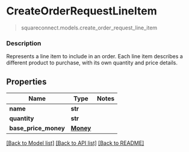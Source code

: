 # CreateOrderRequestLineItem
> squareconnect.models.create_order_request_line_item

### Description

Represents a line item to include in an order. Each line item describes a different product to purchase, with its own quantity and price details.

## Properties
Name | Type | Notes
------------ | ------------- | -------------
**name** | **str** | 
**quantity** | **str** | 
**base_price_money** | [**Money**](Money.md) | 

[[Back to Model list]](../README.md#documentation-for-models) [[Back to API list]](../README.md#documentation-for-api-endpoints) [[Back to README]](../README.md)


